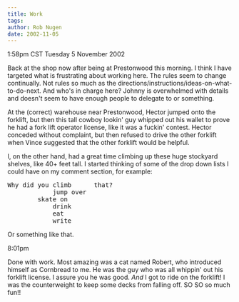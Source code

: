 ```yaml
---
title: Work
tags: 
author: Rob Nugen
date: 2002-11-05
---
```


<p class=date>1:58pm CST Tuesday 5 November 2002</p>

<p>Back at the shop now after being at Prestonwood this morning.  I
think I have targeted what is frustrating about working here.  The
rules seem to change continually.  Not rules so much as the
directions/instructions/ideas-on-what-to-do-next.  And who's in charge
here?  Johnny is overwhelmed with details and doesn't seem to have
enough people to delegate to or something.</p>

<p>At the (correct) warehouse near Prestonwood, Hector jumped onto the
forklift, but then this tall cowboy lookin' guy whipped out his wallet
to prove he had a fork lift operator license, like it was a fuckin'
contest.  Hector conceded without complaint, but then refused to drive
the other forklift when Vince suggested that the other forklift would
be helpful.</p>

<p>I, on the other hand, had a great time climbing up these huge
stockyard shelves, like 40+ feet tall.  I started thinking of some of
the drop down lists I could have on my comment section, for example:</p>

<pre>
Why did you climb      that?
            jump over
	    skate on
            drink
            eat
            write
</pre>

<p>Or something like that.</p>

<p class=date>8:01pm</p>

<p>Done with work.  Most amazing was a cat named Robert, who
introduced himself as Cornbread to me.  He was the guy who was all
whippin' out his forklift license.  I assure you he was good.
<em>And</em> I got to ride on the forklift!  I was the counterweight
to keep some decks from falling off.  SO SO so much fun!!</p>
